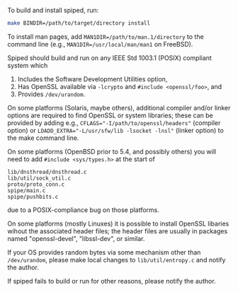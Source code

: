 To build and install spiped, run:

```bash
make BINDIR=/path/to/target/directory install
```

To install man pages, add `MAN1DIR=/path/to/man.1/directory` to the command
line (e.g., `MAN1DIR=/usr/local/man/man1` on FreeBSD).

Spiped should build and run on any IEEE Std 1003.1 (POSIX) compliant
system which
1. Includes the Software Development Utilities option,
2. Has OpenSSL available via `-lcrypto` and `#include <openssl/foo>`, and
3. Provides `/dev/urandom`.

On some platforms (Solaris, maybe others), additional compiler and/or linker
options are required to find OpenSSL or system libraries; these can be
provided by adding e.g., `CFLAGS="-I/path/to/openssl/headers"` (compiler option)
or `LDADD_EXTRA="-L/usr/sfw/lib -lsocket -lnsl"` (linker option) to the make
command line.

On some platforms (OpenBSD prior to 5.4, and possibly others) you will need to
add `#include <sys/types.h>` at the start of

```
lib/dnsthread/dnsthread.c
lib/util/sock_util.c
proto/proto_conn.c
spipe/main.c
spipe/pushbits.c
```
due to a POSIX-compliance bug on those platforms.

On some platforms (mostly Linuxes) it is possible to install OpenSSL libaries
wihout the associated header files; the header files are usually in packages
named "openssl-devel", "libssl-dev", or similar.

If your OS provides random bytes via some mechanism other than `/dev/urandom`,
please make local changes to `lib/util/entropy.c` and notify the author.

If spiped fails to build or run for other reasons, please notify the
author.
